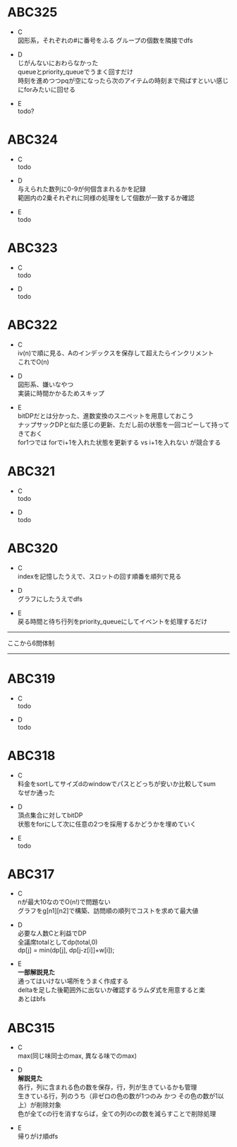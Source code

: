 # ABC325
- C  
図形系，それぞれの#に番号をふる
グループの個数を隣接でdfs  

- D  
じがんないにおわらなかった  
queueとpriority_queueでうまく回すだけ  
時刻を進めつつpqが空になったら次のアイテムの時刻まで飛ばすといい感じにforみたいに回せる  

- E  
todo?


# ABC324
- C  
todo

- D  
与えられた数列に0-9が何個含まれるかを記録  
範囲内の2乗それぞれに同様の処理をして個数が一致するか確認

- E  
todo


# ABC323
- C  
todo

- D  
todo


# ABC322
- C  
iv(n)で順に見る、Aのインデックスを保存して超えたらインクリメント  
これでO(n)  

- D  
図形系、嫌いなやつ  
実装に時間かかるためスキップ  

- E  
bitDPだとは分かった、進数変換のスニペットを用意しておこう  
ナップサックDPと似た感じの更新、ただし前の状態を一回コピーして持ってきておく  
for1つでは forでi+1を入れた状態を更新する vs i+1を入れない が競合する


# ABC321
- C  
todo

- D  
todo


# ABC320
- C  
indexを記憶したうえで、スロットの回す順番を順列で見る

- D  
グラフにしたうえでdfs

- E  
戻る時間と待ち行列をpriority_queueにしてイベントを処理するだけ

---

ここから6問体制

---

# ABC319
- C  
todo

- D  
todo


# ABC318
- C  
料金をsortしてサイズdのwindowでパスとどっちが安いか比較してsum  
なぜか通った

- D  
頂点集合に対してbitDP  
状態をforにして次に任意の2つを採用するかどうかを埋めていく  

- E  
todo


# ABC317
- C  
nが最大10なのでO(n!)で問題ない  
グラフをg[n1][n2]で構築、訪問順の順列でコストを求めて最大値  

- D  
必要な人数Cと利益でDP  
全議席totalとしてdp(total,0)  
dp[j] = min(dp[j], dp[j-z[i]]+w[i]);

- E  
**一部解説見た**  
通ってはいけない場所をうまく作成する  
deltaを足した後範囲外に出ないか確認するラムダ式を用意すると楽  
あとはbfs  


# ABC315
- C  
max(同じ味同士のmax, 異なる味でのmax)

- D  
**解説見た**  
各行，列に含まれる色の数を保存，行，列が生きているかも管理  
生きている行，列のうち（非ゼロの色の数が1つのみ かつ その色の数が1以上）が削除対象  
色が全てcの行を消すならば，全ての列のcの数を減らすことで削除処理  

- E  
帰りがけ順dfs  
